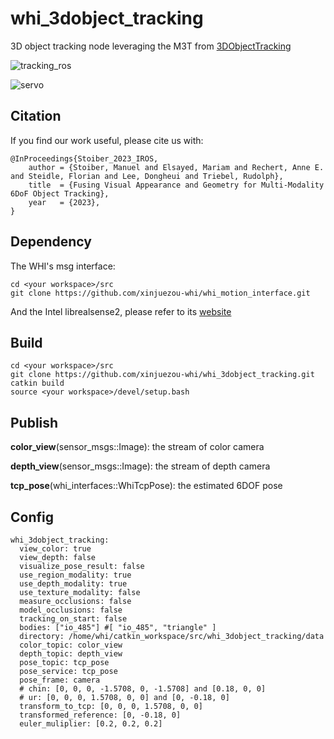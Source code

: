 # whi_3dobject_tracking
3D object tracking node leveraging the M3T from [3DObjectTracking](https://github.com/DLR-RM/3DObjectTracking)

![tracking_ros](https://github.com/xinjuezou-whi/whi_3dobject_tracking/assets/72239958/3309453c-e553-490c-a9af-d7e68ba1c717)

![servo](https://github.com/xinjuezou-whi/whi_3dobject_tracking/assets/72239958/86b5d793-af85-4a2c-a209-00a0f170bb50)

## Citation

If you find our work useful, please cite us with: 

```
@InProceedings{Stoiber_2023_IROS,
    author = {Stoiber, Manuel and Elsayed, Mariam and Rechert, Anne E. and Steidle, Florian and Lee, Dongheui and Triebel, Rudolph},
    title  = {Fusing Visual Appearance and Geometry for Multi-Modality 6DoF Object Tracking},
    year   = {2023},
}
```

## Dependency

The WHI's msg interface:
```
cd <your workspace>/src
git clone https://github.com/xinjuezou-whi/whi_motion_interface.git
```

And the Intel librealsense2, please refer to its [website](https://github.com/IntelRealSense/librealsense)

## Build

```
cd <your workspace>/src
git clone https://github.com/xinjuezou-whi/whi_3dobject_tracking.git
catkin build
source <your workspace>/devel/setup.bash
```

## Publish

**color_view**(sensor_msgs::Image): the stream of color camera

**depth_view**(sensor_msgs::Image): the stream of depth camera

**tcp_pose**(whi_interfaces::WhiTcpPose): the estimated 6DOF pose

## Config

```
whi_3dobject_tracking:
  view_color: true
  view_depth: false
  visualize_pose_result: false
  use_region_modality: true
  use_depth_modality: true
  use_texture_modality: false
  measure_occlusions: false
  model_occlusions: false
  tracking_on_start: false
  bodies: ["io_485"] #[ "io_485", "triangle" ]
  directory: /home/whi/catkin_workspace/src/whi_3dobject_tracking/data
  color_topic: color_view
  depth_topic: depth_view
  pose_topic: tcp_pose
  pose_service: tcp_pose
  pose_frame: camera
  # chin: [0, 0, 0, -1.5708, 0, -1.5708] and [0.18, 0, 0]
  # ur: [0, 0, 0, 1.5708, 0, 0] and [0, -0.18, 0]
  transform_to_tcp: [0, 0, 0, 1.5708, 0, 0]
  transformed_reference: [0, -0.18, 0]
  euler_muliplier: [0.2, 0.2, 0.2]
```
